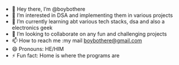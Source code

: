 - 👋 Hey there, I’m @boybothere
- 👀 I’m interested in DSA and implementing them in various projects
- 🌱 I’m currently learning abt various tech stacks, dsa and also a electronics geek
- 💞️ I’m looking to collaborate on any fun and challenging projects
- 📫 How to reach me :my mail boybothere@gmail.com 
- 😄 Pronouns: HE/HIM
- ⚡ Fun fact: Home is where the programs are

<!---
boybothere/boybothere is a ✨ special ✨ repository because its `README.md` (this file) appears on your GitHub profile.
You can click the Preview link to take a look at your changes.
--->
